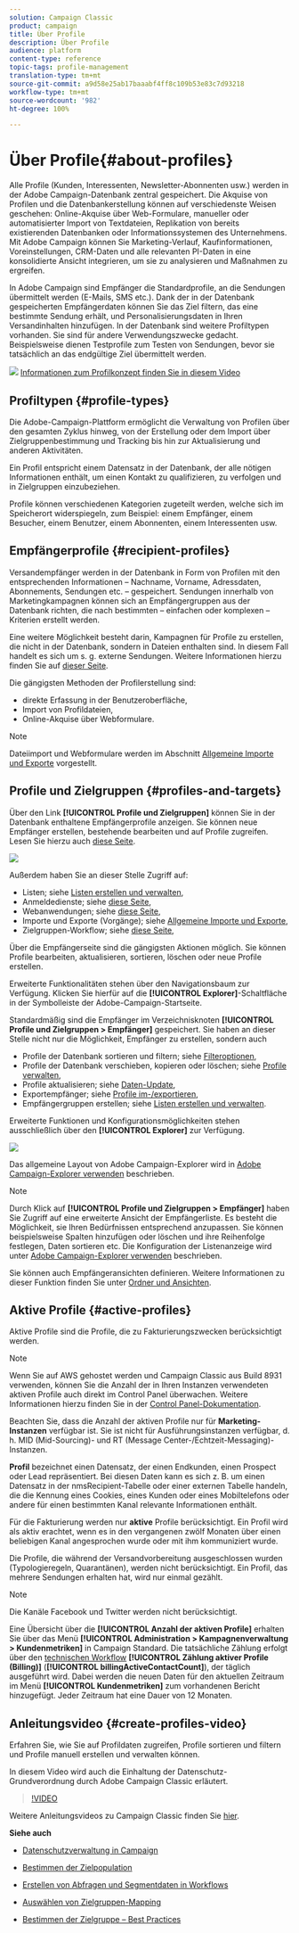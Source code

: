 ```yaml
---
solution: Campaign Classic
product: campaign
title: Über Profile
description: Über Profile
audience: platform
content-type: reference
topic-tags: profile-management
translation-type: tm+mt
source-git-commit: a9d58e25ab17baaabf4ff8c109b53e83c7d93218
workflow-type: tm+mt
source-wordcount: '982'
ht-degree: 100%

---
```



# Über Profile{#about-profiles}

Alle Profile (Kunden, Interessenten, Newsletter-Abonnenten usw.) werden in der Adobe Campaign-Datenbank zentral gespeichert. Die Akquise von Profilen und die Datenbankerstellung können auf verschiedenste Weisen geschehen: Online-Akquise über Web-Formulare, manueller oder automatisierter Import von Textdateien, Replikation von bereits existierenden Datenbanken oder Informationssystemen des Unternehmens. Mit Adobe Campaign können Sie Marketing-Verlauf, Kaufinformationen, Voreinstellungen, CRM-Daten und alle relevanten PI-Daten in eine konsolidierte Ansicht integrieren, um sie zu analysieren und Maßnahmen zu ergreifen.

In Adobe Campaign sind Empfänger die Standardprofile, an die Sendungen übermittelt werden (E-Mails, SMS etc.). Dank der in der Datenbank gespeicherten Empfängerdaten können Sie das Ziel filtern, das eine bestimmte Sendung erhält, und Personalisierungsdaten in Ihren Versandinhalten hinzufügen. In der Datenbank sind weitere Profiltypen vorhanden. Sie sind für andere Verwendungszwecke gedacht. Beispielsweise dienen Testprofile zum Testen von Sendungen, bevor sie tatsächlich an das endgültige Ziel übermittelt werden.

![](assets/do-not-localize/how-to-video.png) [Informationen zum Profilkonzept finden Sie in diesem Video](#create-profiles-video)

## Profiltypen {#profile-types}

Die Adobe-Campaign-Plattform ermöglicht die Verwaltung von Profilen über den gesamten Zyklus hinweg, von der Erstellung oder dem Import über Zielgruppenbestimmung und Tracking bis hin zur Aktualisierung und anderen Aktivitäten.

Ein Profil entspricht einem Datensatz in der Datenbank, der alle nötigen Informationen enthält, um einen Kontakt zu qualifizieren, zu verfolgen und in Zielgruppen einzubeziehen.

Profile können verschiedenen Kategorien zugeteilt werden, welche sich im Speicherort widerspiegeln, zum Beispiel: einem Empfänger, einem Besucher, einem Benutzer, einem Abonnenten, einem Interessenten usw.

## Empfängerprofile {#recipient-profiles}

Versandempfänger werden in der Datenbank in Form von Profilen mit den entsprechenden Informationen – Nachname, Vorname, Adressdaten, Abonnements, Sendungen etc. – gespeichert. Sendungen innerhalb von Marketingkampagnen können sich an Empfängergruppen aus der Datenbank richten, die nach bestimmten – einfachen oder komplexen – Kriterien erstellt werden.

Eine weitere Möglichkeit besteht darin, Kampagnen für Profile zu erstellen, die nicht in der Datenbank, sondern in Dateien enthalten sind. In diesem Fall handelt es sich um s. g. externe Sendungen. Weitere Informationen hierzu finden Sie auf [dieser Seite](../../delivery/using/steps-defining-the-target-population.md#selecting-external-recipients).

Die gängigsten Methoden der Profilerstellung sind:

* direkte Erfassung in der Benutzeroberfläche,
* Import von Profildateien,
* Online-Akquise über Webformulare.

>[!NOTE]
>
>Dateiimport und Webformulare werden im Abschnitt [Allgemeine Importe und Exporte](../../platform/using/generic-imports-and-exports.md) vorgestellt.

## Profile und Zielgruppen {#profiles-and-targets}

Über den Link **[!UICONTROL Profile und Zielgruppen]** können Sie in der Datenbank enthaltene Empfängerprofile anzeigen. Sie können neue Empfänger erstellen, bestehende bearbeiten und auf Profile zugreifen. Lesen Sie hierzu auch [diese Seite](../../platform/using/editing-a-profile.md).

![](assets/d_ncs_user_interface_target_link.png)

Außerdem haben Sie an dieser Stelle Zugriff auf:

* Listen; siehe [Listen erstellen und verwalten](../../platform/using/creating-and-managing-lists.md),
* Anmeldedienste; siehe [diese Seite](../../delivery/using/managing-subscriptions.md),
* Webanwendungen; siehe [diese Seite](../../web/using/about-web-applications.md),
* Importe und Exporte (Vorgänge); siehe [Allgemeine Importe und Exporte](../../platform/using/generic-imports-and-exports.md),
* Zielgruppen-Workflow; siehe [diese Seite](../../workflow/using/building-a-workflow.md#implementation-steps-),

Über die Empfängerseite sind die gängigsten Aktionen möglich. Sie können Profile bearbeiten, aktualisieren, sortieren, löschen oder neue Profile erstellen.

Erweiterte Funktionalitäten stehen über den Navigationsbaum zur Verfügung. Klicken Sie hierfür auf die **[!UICONTROL Explorer]**-Schaltfläche in der Symbolleiste der Adobe-Campaign-Startseite.

Standardmäßig sind die Empfänger im Verzeichnisknoten **[!UICONTROL Profile und Zielgruppen > Empfänger]** gespeichert. Sie haben an dieser Stelle nicht nur die Möglichkeit, Empfänger zu erstellen, sondern auch

* Profile der Datenbank sortieren und filtern; siehe [Filteroptionen](../../platform/using/filtering-options.md),
* Profile der Datenbank verschieben, kopieren oder löschen; siehe [Profile verwalten](../../platform/using/managing-profiles.md),
* Profile aktualisieren; siehe [Daten-Update](../../platform/using/updating-data.md),
* Exportempfänger; siehe [Profile im-/exportieren](../../platform/using/exporting-and-importing-profiles.md),
* Empfängergruppen erstellen; siehe [Listen erstellen und verwalten](../../platform/using/creating-and-managing-lists.md).

Erweiterte Funktionen und Konfigurationsmöglichkeiten stehen ausschließlich über den **[!UICONTROL Explorer]** zur Verfügung.

![](assets/d_ncs_user_interface01.png)

Das allgemeine Layout von Adobe Campaign-Explorer wird in [Adobe Campaign-Explorer verwenden](../../platform/using/adobe-campaign-workspace.md#using-adobe-campaign-explorer) beschrieben.

>[!NOTE]
>
>Durch Klick auf **[!UICONTROL Profile und Zielgruppen > Empfänger]** haben Sie Zugriff auf eine erweiterte Ansicht der Empfängerliste. Es besteht die Möglichkeit, sie Ihren Bedürfnissen entsprechend anzupassen. Sie können beispielsweise Spalten hinzufügen oder löschen und ihre Reihenfolge festlegen, Daten sortieren etc. Die Konfiguration der Listenanzeige wird unter [Adobe Campaign-Explorer verwenden](../../platform/using/adobe-campaign-workspace.md#using-adobe-campaign-explorer) beschrieben.
>
>Sie können auch Empfängeransichten definieren. Weitere Informationen zu dieser Funktion finden Sie unter [Ordner und Ansichten](../../platform/using/access-management.md#folders-and-views).

## Aktive Profile {#active-profiles}

Aktive Profile sind die Profile, die zu Fakturierungszwecken berücksichtigt werden.

>[!NOTE]
>
>Wenn Sie auf AWS gehostet werden und Campaign Classic aus Build 8931 verwenden, können Sie die Anzahl der in Ihren Instanzen verwendeten aktiven Profile auch direkt im Control Panel überwachen. Weitere Informationen hierzu finden Sie in der [Control Panel-Dokumentation](https://docs.adobe.com/content/help/de-DE/control-panel/using/performance-monitoring/active-profiles-monitoring.html).
>
>Beachten Sie, dass die Anzahl der aktiven Profile nur für **Marketing-Instanzen** verfügbar ist. Sie ist nicht für Ausführungsinstanzen verfügbar, d. h. MID (Mid-Sourcing)- und RT (Message Center-/Echtzeit-Messaging)-Instanzen.

**Profil** bezeichnet einen Datensatz, der einen Endkunden, einen Prospect oder Lead repräsentiert. Bei diesen Daten kann es sich z. B. um einen Datensatz in der nmsRecipient-Tabelle oder einer externen Tabelle handeln, die die Kennung eines Cookies, eines Kunden oder eines Mobiltelefons oder andere für einen bestimmten Kanal relevante Informationen enthält.

Für die Fakturierung werden nur **aktive** Profile berücksichtigt. Ein Profil wird als aktiv erachtet, wenn es in den vergangenen zwölf Monaten über einen beliebigen Kanal angesprochen wurde oder mit ihm kommuniziert wurde.

Die Profile, die während der Versandvorbereitung ausgeschlossen wurden (Typologieregeln, Quarantänen), werden nicht berücksichtigt. Ein Profil, das mehrere Sendungen erhalten hat, wird nur einmal gezählt.

>[!NOTE]
>
>Die Kanäle Facebook und Twitter werden nicht berücksichtigt.

Eine Übersicht über die **[!UICONTROL Anzahl der aktiven Profile]** erhalten Sie über das Menü **[!UICONTROL Administration > Kampagnenverwaltung > Kundenmetriken]** in Campaign Standard. Die tatsächliche Zählung erfolgt über den [technischen Workflow](../../workflow/using/about-technical-workflows.md) **[!UICONTROL Zählung aktiver Profile (Billing)]** (**[!UICONTROL billingActiveContactCount]**), der täglich ausgeführt wird. Dabei werden die neuen Daten für den aktuellen Zeitraum im Menü **[!UICONTROL Kundenmetriken]** zum vorhandenen Bericht hinzugefügt. Jeder Zeitraum hat eine Dauer von 12 Monaten.

## Anleitungsvideo {#create-profiles-video}

Erfahren Sie, wie Sie auf Profildaten zugreifen, Profile sortieren und filtern und Profile manuell erstellen und verwalten können.

In diesem Video wird auch die Einhaltung der Datenschutz-Grundverordnung durch Adobe Campaign Classic erläutert.

>[!VIDEO](https://video.tv.adobe.com/v/35611?quality=12)

Weitere Anleitungsvideos zu Campaign Classic finden Sie [hier](https://experienceleague.adobe.com/docs/campaign-classic-learn/tutorials/overview.html?lang=de).

**Siehe auch**

* [Datenschutzverwaltung in Campaign](https://helpx.adobe.com/de/campaign/kb/acc-privacy.html)

* [Bestimmen der Zielpopulation](../../delivery/using/define-the-right-audience.md)

* [Erstellen von Abfragen und Segmentdaten in Workflows](../../workflow/using/targeting-data.md)

* [Auswählen von Zielgruppen-Mapping](../../delivery/using/selecting-a-target-mapping.md)

* [Bestimmen der Zielgruppe – Best Practices](../../delivery/using/define-the-right-audience.md)
